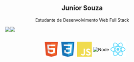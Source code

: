 <h2 align="center">Junior Souza</h2>
 <p align="center">Estudante de Desenvolvimento Web Full Stack</p>

<a href="https://github.com/JuniorSX/github-readme-stats">
  <img height="180em" align="left" src="https://github-readme-stats.vercel.app/api?username=JuniorSX&count_private=true&show_icons=true&theme=transparent" />
</a>
<a href="https://github.com/JuniorSX">
  <img height="180em" src="https://github-readme-stats.vercel.app/api/top-langs/?username=JuniorSX&theme=transparent" />
</a>

##

<p align="center">
  <img align="center" alt="HTML" height="50" width="50" src="https://raw.githubusercontent.com/devicons/devicon/master/icons/html5/html5-original.svg">
  <img align="center" alt="CSS" height="50" width="50" src="https://raw.githubusercontent.com/devicons/devicon/master/icons/css3/css3-original.svg">
  <img align="center" alt="Js" height="50" width="50" src="https://raw.githubusercontent.com/devicons/devicon/master/icons/javascript/javascript-plain.svg">
  <img align="center" alt="Node" height="50" width="50" src="https://cdn.jsdelivr.net/gh/devicons/devicon/icons/nodejs/nodejs-plain.svg">
  <img align="center" alt="React" height="50" width="50" src="https://raw.githubusercontent.com/devicons/devicon/master/icons/react/react-original.svg">
  
</p>
